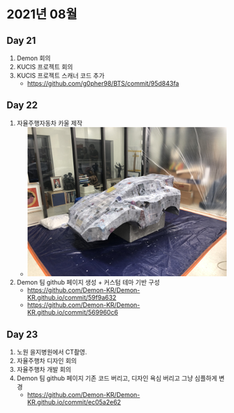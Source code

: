 # 2021년 08월

## Day 21
1. Demon 회의
2. KUCIS 프로젝트 회의
3. KUCIS 프로젝트 스캐너 코드 추가   
    - https://github.com/g0pher98/BTS/commit/95d843fa


## Day 22
1. 자율주행자동차 카울 제작  
    - ![img](./resource/20210822.jpg)
2. Demon 팀 github 페이지 생성 + 커스텀 테마 기반 구성  
    - https://github.com/Demon-KR/Demon-KR.github.io/commit/59f9a632
    - https://github.com/Demon-KR/Demon-KR.github.io/commit/569960c6


## Day 23
1. 노원 을지병원에서 CT촬영.
2. 자율주행차 디자인 회의
3. 자율주행차 개발 회의
4. Demon 팀 github 페이지 기존 코드 버리고, 디자인 욕심 버리고 그냥 심플하게 변경
    - https://github.com/Demon-KR/Demon-KR.github.io/commit/ec05a2e62